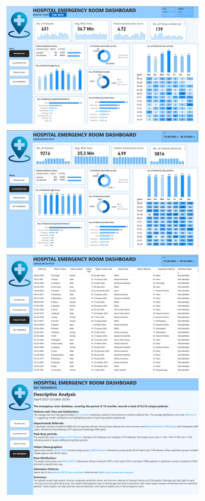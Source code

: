 ![alt text](<Hospital 1.png>)


![alt text](<Hospital 2.png>)


![alt text](<hospital 3.png>)


![alt text](<Hospital 4.png>)